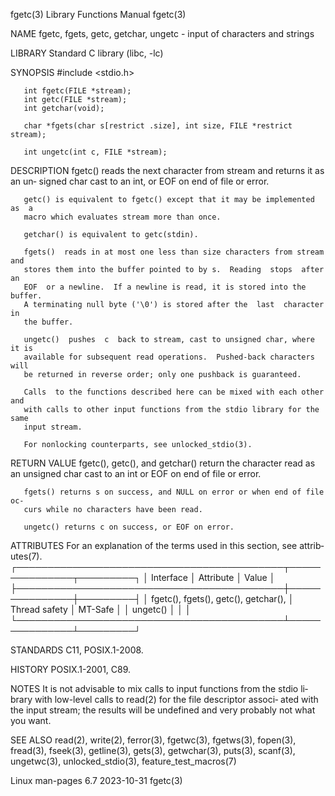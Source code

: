 fgetc(3)                   Library Functions Manual                   fgetc(3)

NAME
       fgetc, fgets, getc, getchar, ungetc - input of characters and strings

LIBRARY
       Standard C library (libc, -lc)

SYNOPSIS
       #include <stdio.h>

       int fgetc(FILE *stream);
       int getc(FILE *stream);
       int getchar(void);

       char *fgets(char s[restrict .size], int size, FILE *restrict stream);

       int ungetc(int c, FILE *stream);

DESCRIPTION
       fgetc()  reads  the next character from stream and returns it as an un‐
       signed char cast to an int, or EOF on end of file or error.

       getc() is equivalent to fgetc() except that it may be implemented as  a
       macro which evaluates stream more than once.

       getchar() is equivalent to getc(stdin).

       fgets()  reads in at most one less than size characters from stream and
       stores them into the buffer pointed to by s.  Reading  stops  after  an
       EOF  or a newline.  If a newline is read, it is stored into the buffer.
       A terminating null byte ('\0') is stored after the  last  character  in
       the buffer.

       ungetc()  pushes  c  back to stream, cast to unsigned char, where it is
       available for subsequent read operations.  Pushed-back characters  will
       be returned in reverse order; only one pushback is guaranteed.

       Calls  to the functions described here can be mixed with each other and
       with calls to other input functions from the stdio library for the same
       input stream.

       For nonlocking counterparts, see unlocked_stdio(3).

RETURN VALUE
       fgetc(), getc(), and getchar() return the character read as an unsigned
       char cast to an int or EOF on end of file or error.

       fgets() returns s on success, and NULL on error or when end of file oc‐
       curs while no characters have been read.

       ungetc() returns c on success, or EOF on error.

ATTRIBUTES
       For an explanation of the terms  used  in  this  section,  see  attrib‐
       utes(7).
       ┌───────────────────────────────────────────┬───────────────┬─────────┐
       │ Interface                                 │ Attribute     │ Value   │
       ├───────────────────────────────────────────┼───────────────┼─────────┤
       │ fgetc(), fgets(), getc(), getchar(),      │ Thread safety │ MT-Safe │
       │ ungetc()                                  │               │         │
       └───────────────────────────────────────────┴───────────────┴─────────┘

STANDARDS
       C11, POSIX.1-2008.

HISTORY
       POSIX.1-2001, C89.

NOTES
       It  is not advisable to mix calls to input functions from the stdio li‐
       brary with low-level calls to read(2) for the file  descriptor  associ‐
       ated  with  the  input  stream;  the results will be undefined and very
       probably not what you want.

SEE ALSO
       read(2), write(2), ferror(3), fgetwc(3), fgetws(3), fopen(3), fread(3),
       fseek(3),  getline(3),   gets(3),   getwchar(3),   puts(3),   scanf(3),
       ungetwc(3), unlocked_stdio(3), feature_test_macros(7)

Linux man-pages 6.7               2023-10-31                          fgetc(3)
